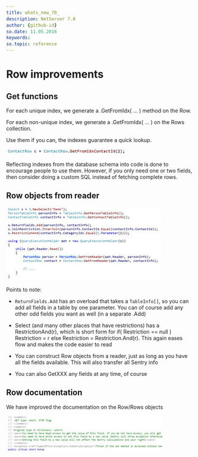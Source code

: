 ```yaml
---
title: whats_new_70_
description: NetServer 7.0
author: {github-id}
so.date: 11.05.2016
keywords:
so.topic: reference
---
```


# Row improvements

## Get functions

For each unique index, we generate a .GetFromIdx( … ) method on the Row.

For each non-unique index, we generate a .GetFromIdx( … ) on the Rows collection.

Use them if you can, the indexes guarantee a quick lookup.

![ALT][img1]

Reflecting indexes from the database schema into code is done to encourage people to use them. However, if you only need one or two fields, then consider doing a custom SQL instead of fetching complete rows.

## Row objects from reader

![ALT][img2]

Points to note:

* `ReturnFields.Add` has an overload that takes a `TableInfo[]`, so you can add all fields in a table by one parameter. You can of course add any other odd fields you want as well (in a separate .Add)

* Select (and many other places that have restrictions) has a RestrictionAnd(r), which is short form for if( Restriction == null ) Restriction = r else Restriction = Restriction.And(r).  This again eases flow and makes the code easier to read

* You can construct Row objects from a reader, just as long as you have all the fields available. This will also transfer all Sentry info

* You can also GetXXX any fields at any time, of course

## Row documentation

We have improved the documentation on the Row/Rows objects

![ALT][img3]

<!-- Referenced images -->
[img1]: media/image005.jpg
[img2]: media/image006.jpg
[img3]: media/image007.jpg

